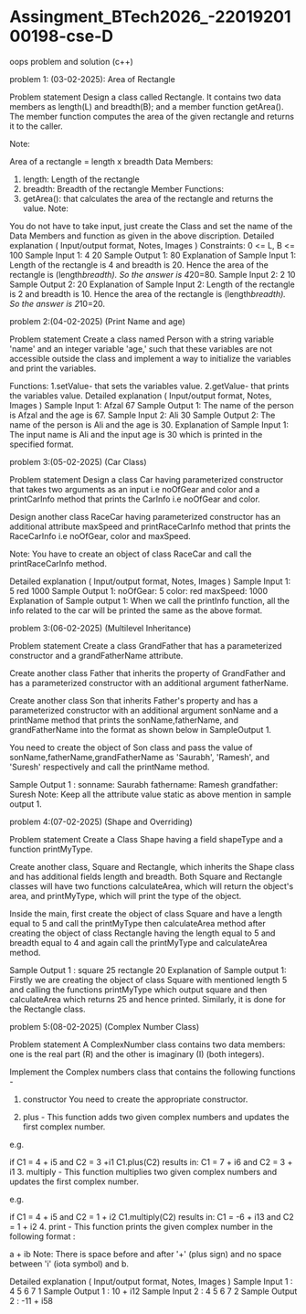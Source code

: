 # Assingment_BTech2026_-2201920100198-cse-D
oops problem and solution (c++)

problem 1: (03-02-2025): Area of Rectangle

Problem statement
Design a class called Rectangle. It contains two data members as length(L) and breadth(B); and a member function getArea(). The member function computes the area of the given rectangle and returns it to the caller.

Note:

Area of a rectangle = length x breadth
Data Members:
1. length: Length of the rectangle
2. breadth: Breadth of the rectangle 
Member Functions:
1. getArea(): that calculates the area of the rectangle and returns the value.
Note:

You do not have to take input, just create the Class and set the name of the Data Members and function as given in the above discription.
Detailed explanation ( Input/output format, Notes, Images )
Constraints:
0 <= L, B <= 100
Sample Input 1:
4 20
Sample Output 1:
80
Explanation of Sample Input 1:
Length of the rectangle is 4 and breadth is 20. 
Hence the area of the rectangle is (length*breadth). 
So the answer is 4*20=80.
Sample Input 2:
2 10
Sample Output 2:
20
Explanation of Sample Input 2:
Length of the rectangle is 2 and breadth is 10. 
Hence the area of the rectangle is (length*breadth). 
So the answer is 2*10=20.



problem 2:(04-02-2025)  (Print Name and age)

Problem statement
Create a class named Person with a string variable 'name' and an integer variable 'age,' such that these variables are not accessible outside the class and implement a way to initialize the variables and print the variables.

Functions: 1.setValue- that sets the variables value. 2.getValue- that prints the variables value.
Detailed explanation ( Input/output format, Notes, Images )
Sample Input 1:
Afzal
67
Sample Output 1:
The name of the person is Afzal and the age is 67.
Sample Input 2:
Ali
30
Sample Output 2:
The name of the person is Ali and the age is 30.
Explanation of Sample Input 1:
The input name is Ali and the input age is 30 which is printed in the specified format.

problem 3:(05-02-2025)  (Car Class)

Problem statement
Design a class Car having parameterized constructor that takes two arguments as an input i.e noOfGear and color and a printCarInfo method that prints the CarInfo i.e noOfGear and color.

Design another class RaceCar having parameterized constructor has an additional attribute maxSpeed and printRaceCarInfo method that prints the RaceCarInfo i.e noOfGear, color and maxSpeed.

Note: You have to create an object of class RaceCar and call the printRaceCarInfo method.

Detailed explanation ( Input/output format, Notes, Images )
Sample Input 1:
5
red
1000
Sample Output 1:
noOfGear: 5
color: red
maxSpeed: 1000
Explanation of Sample output 1:
When we call the printInfo function, all the info related to the car will be printed the same as the above format.

problem 3:(06-02-2025)  (Multilevel Inheritance)

Problem statement
Create a class GrandFather that has a parameterized constructor and a grandFatherName attribute.

Create another class Father that inherits the property of GrandFather and has a parameterized constructor with an additional argument fatherName.

Create another class Son that inherits Father's property and has a parameterized constructor with an additional argument sonName and a printName method that prints the sonName,fatherName, and grandFatherName into the format as shown below in SampleOutput 1.

You need to create the object of Son class and pass the value of sonName,fatherName,grandFatherName as 'Saurabh', 'Ramesh', and 'Suresh' respectively and call the printName method.

Sample Output 1 :
sonname:  Saurabh
fathername:  Ramesh
grandfather:  Suresh
Note:
Keep all the attribute value static as  above mention in sample output 1.


problem 4:(07-02-2025)  (Shape and Overriding)

Problem statement
Create a Class Shape having a field shapeType and a function printMyType.

Create another class, Square and Rectangle, which inherits the Shape class and has additional fields length and breadth. Both Square and Rectangle classes will have two functions calculateArea, which will return the object's area, and printMyType, which will print the type of the object.

Inside the main, first create the object of class Square and have a length equal to 5 and call the printMyType then calculateArea method after creating the object of class Rectangle having the length equal to 5 and breadth equal to 4 and again call the printMyType and calculateArea method.

Sample Output 1 :
square
25
rectangle
20
Explanation of Sample output 1:
Firstly we are creating the object of class Square with mentioned length 5 and calling the functions printMyType which output square and then calculateArea which returns 25 and hence printed. Similarly, it is done for the Rectangle class.


problem 5:(08-02-2025)  (Complex Number Class)

Problem statement
A ComplexNumber class contains two data members: one is the real part (R) and the other is imaginary (I) (both integers).

Implement the Complex numbers class that contains the following functions -

1. constructor
You need to create the appropriate constructor.

2. plus -
This function adds two given complex numbers and updates the first complex number.

e.g.

if C1 = 4 + i5 and C2 = 3 +i1
C1.plus(C2) results in: 
C1 = 7 + i6 and C2 = 3 + i1
3. multiply -
This function multiplies two given complex numbers and updates the first complex number.

e.g.

if C1 = 4 + i5 and C2 = 1 + i2
C1.multiply(C2) results in: 
C1 = -6 + i13 and C2 = 1 + i2
4. print -
This function prints the given complex number in the following format :

a + ib
Note: There is space before and after '+' (plus sign) and no space between 'i' (iota symbol) and b.

Detailed explanation ( Input/output format, Notes, Images )
Sample Input 1 :
4 5
6 7
1
Sample Output 1 :
10 + i12
Sample Input 2 :
4 5
6 7
2
Sample Output 2 :
-11 + i58
